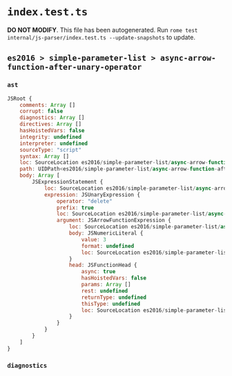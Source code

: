 # `index.test.ts`

**DO NOT MODIFY**. This file has been autogenerated. Run `rome test internal/js-parser/index.test.ts --update-snapshots` to update.

## `es2016 > simple-parameter-list > async-arrow-function-after-unary-operator`

### `ast`

```javascript
JSRoot {
	comments: Array []
	corrupt: false
	diagnostics: Array []
	directives: Array []
	hasHoistedVars: false
	integrity: undefined
	interpreter: undefined
	sourceType: "script"
	syntax: Array []
	loc: SourceLocation es2016/simple-parameter-list/async-arrow-function-after-unary-operator/input.js 1:0-1:21
	path: UIDPath<es2016/simple-parameter-list/async-arrow-function-after-unary-operator/input.js>
	body: Array [
		JSExpressionStatement {
			loc: SourceLocation es2016/simple-parameter-list/async-arrow-function-after-unary-operator/input.js 1:0-1:21
			expression: JSUnaryExpression {
				operator: "delete"
				prefix: true
				loc: SourceLocation es2016/simple-parameter-list/async-arrow-function-after-unary-operator/input.js 1:0-1:20
				argument: JSArrowFunctionExpression {
					loc: SourceLocation es2016/simple-parameter-list/async-arrow-function-after-unary-operator/input.js 1:7-1:20
					body: JSNumericLiteral {
						value: 3
						format: undefined
						loc: SourceLocation es2016/simple-parameter-list/async-arrow-function-after-unary-operator/input.js 1:19-1:20
					}
					head: JSFunctionHead {
						async: true
						hasHoistedVars: false
						params: Array []
						rest: undefined
						returnType: undefined
						thisType: undefined
						loc: SourceLocation es2016/simple-parameter-list/async-arrow-function-after-unary-operator/input.js 1:7-1:18
					}
				}
			}
		}
	]
}
```

### `diagnostics`

```

```
